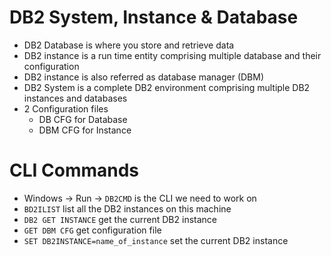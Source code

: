 # DB2 System, Instance & Database
* DB2 Database is where you store and retrieve data
* DB2 instance is a run time entity comprising multiple database and their configuration
* DB2 instance is also referred as database manager (DBM)
* DB2 System is a complete DB2 environment comprising multiple DB2 instances and databases
* 2 Configuration files
  - DB CFG for Database
  - DBM CFG for Instance

# CLI Commands
* Windows -> Run -> `DB2CMD` is the CLI we need to work on
* `BD2ILIST` list all the DB2 instances on this machine
* `DB2 GET INSTANCE` get the current DB2 instance
* `GET DBM CFG` get configuration file
* `SET DB2INSTANCE=name_of_instance` set the current DB2 instance
